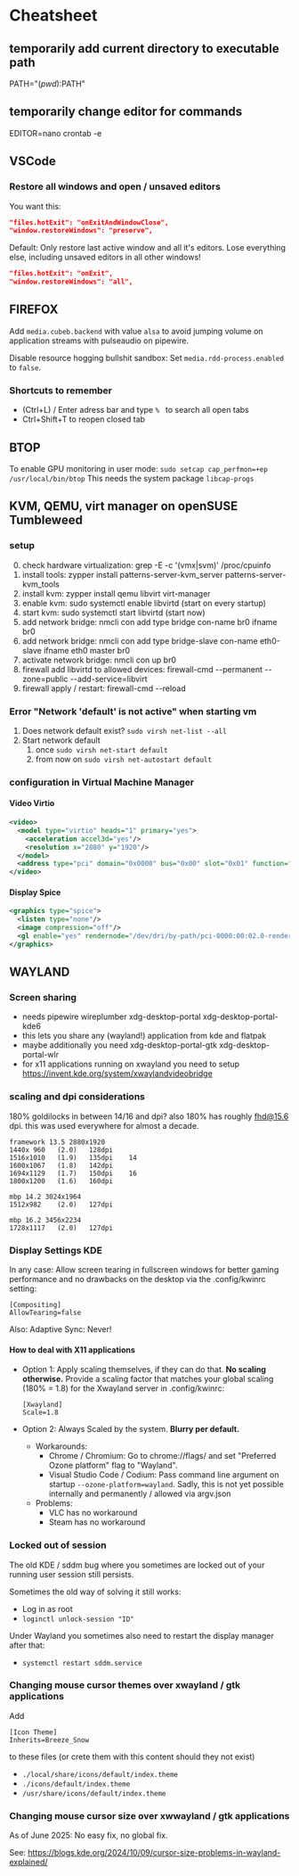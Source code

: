 # Cheatsheet

## temporarily add current directory to executable path

PATH="$(pwd):$PATH"

## temporarily change editor for commands

EDITOR=nano crontab -e

## VSCode

### Restore all windows and open / unsaved editors

You want this:

```json
"files.hotExit": "onExitAndWindowClose",
"window.restoreWindows": "preserve",
```

Default: Only restore last active window and all it's editors. Lose everything else, including unsaved editors in all other windows!

```json
"files.hotExit": "onExit",
"window.restoreWindows": "all",
```

## FIREFOX

Add `media.cubeb.backend` with value `alsa` to avoid jumping volume on application streams with pulseaudio on pipewire.

Disable resource hogging bullshit sandbox: Set `media.rdd-process.enabled` to `false`.

### Shortcuts to remember

- (Ctrl+L) / Enter adress bar and type `% ` to search all open tabs
- Ctrl+Shift+T to reopen closed tab

## BTOP

To enable GPU monitoring in user mode: `sudo setcap cap_perfmon=+ep /usr/local/bin/btop`
This needs the system package `libcap-progs`

## KVM, QEMU, virt manager on openSUSE Tumbleweed

### setup

0. check hardware virtualization:  grep -E -c '(vmx|svm)' /proc/cpuinfo
1. install tools: zypper install patterns-server-kvm_server patterns-server-kvm_tools
2. install kvm: zypper install qemu libvirt virt-manager
3. enable kvm: sudo systemctl enable libvirtd (start on every startup)
4. start kvm: sudo systemctl start libvirtd (start now)
5. add network bridge: nmcli con add type bridge con-name br0 ifname br0
6. add network bridge: nmcli con add type bridge-slave con-name eth0-slave ifname eth0 master br0
7. activate network bridge: nmcli con up br0
8. firewall add libvirtd to allowed devices: firewall-cmd --permanent --zone=public --add-service=libvirt
9. firewall apply / restart: firewall-cmd --reload

### Error "Network 'default' is not active" when starting vm

1. Does network default exist? `sudo virsh net-list --all`
2. Start network default
    1. once `sudo virsh net-start default`
    2. from now on `sudo virsh net-autostart default`

### configuration in Virtual Machine Manager

#### Video Virtio

```xml
<video>
  <model type="virtio" heads="1" primary="yes">
    <acceleration accel3d="yes"/>
    <resolution x="2880" y="1920"/>
  </model>
  <address type="pci" domain="0x0000" bus="0x00" slot="0x01" function="0x0"/>
</video>
```

#### Display Spice

```xml
<graphics type="spice">
  <listen type="none"/>
  <image compression="off"/>
  <gl enable="yes" rendernode="/dev/dri/by-path/pci-0000:00:02.0-render"/>
</graphics>
```

## WAYLAND

### Screen sharing

- needs pipewire wireplumber xdg-desktop-portal xdg-desktop-portal-kde6
- this lets you share any (wayland!) application from kde and flatpak
- maybe additionally you need xdg-desktop-portal-gtk xdg-desktop-portal-wlr
- for x11 applications running on xwayland you need to setup <https://invent.kde.org/system/xwaylandvideobridge>

### scaling and dpi considerations

180% goldilocks in between 14/16 and dpi? also 180% has roughly fhd@15.6 dpi. this was used everywhere for almost a decade.

```plaintext
framework 13.5 2880x1920
1440x 960   (2.0)   128dpi
1516x1010   (1.9)   135dpi    14
1600x1067   (1.8)   142dpi
1694x1129   (1.7)   150dpi    16
1800x1200   (1.6)   160dpi

mbp 14.2 3024x1964
1512x982    (2.0)   127dpi

mbp 16.2 3456x2234
1728x1117   (2.0)   127dpi
```

### Display Settings KDE

In any case: Allow screen tearing in fullscreen windows for better gaming performance and no drawbacks on the desktop via the .config/kwinrc setting:

```shell
[Compositing]
AllowTearing=false
```

Also: Adaptive Sync: Never!

#### How to deal with X11 applications

- Option 1: Apply scaling themselves, if they can do that. **No scaling otherwise.** Provide a scaling factor that matches your global scaling (180% = 1.8) for the Xwayland server in .config/kwinrc:

  ```shell
  [Xwayland]
  Scale=1.8
  ```

- Option 2: Always Scaled by the system. **Blurry per default.**
  - Workarounds:
    - Chrome / Chromium: Go to chrome://flags/ and set "Preferred Ozone platform" flag to "Wayland".
    - Visual Studio Code / Codium: Pass command line argument on startup `--ozone-platform=wayland`. Sadly, this is not yet possible internally and permanently / allowed via argv.json
  - Problems:
    - VLC has no workaround
    - Steam has no workaround

### Locked out of session

The old KDE / sddm bug where you sometimes are locked out of your running user session still persists.

Sometimes the old way of solving it still works:

- Log in as root
- `loginctl unlock-session "ID"`

Under Wayland you sometimes also need to restart the display manager after that:

- `systemctl restart sddm.service`

### Changing mouse cursor themes over xwayland / gtk applications

Add 

```
[Icon Theme]
Inherits=Breeze_Snow
```

to these files (or crete them with this content should they not exist)

- `./local/share/icons/default/index.theme`
- `./icons/default/index.theme`
- `/usr/share/icons/default/index.theme`

### Changing mouse cursor size over xwwayland / gtk applications

As of June 2025: No easy fix, no global fix.

See: https://blogs.kde.org/2024/10/09/cursor-size-problems-in-wayland-explained/
